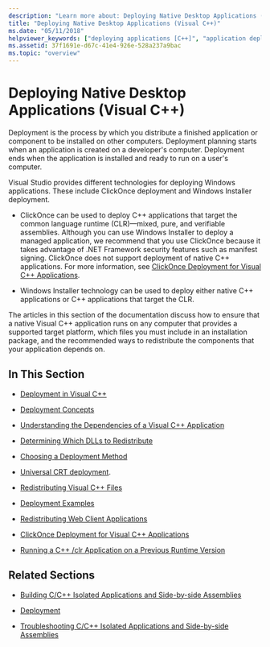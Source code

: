 ```yaml
---
description: "Learn more about: Deploying Native Desktop Applications (Visual C++)"
title: "Deploying Native Desktop Applications (Visual C++)"
ms.date: "05/11/2018"
helpviewer_keywords: ["deploying applications [C++]", "application deployment [C++]", "Visual C++, application deployment", "application deployment [C++], about application deployment", "deploying applications [C++], about deploying applications", "distributing applications [C++]"]
ms.assetid: 37f1691e-d67c-41e4-926e-528a237a9bac
ms.topic: "overview"
---
```

# Deploying Native Desktop Applications (Visual C++)

Deployment is the process by which you distribute a finished application or component to be installed on other computers. Deployment planning starts when an application is created on a developer's computer. Deployment ends when the application is installed and ready to run on a user's computer.

Visual Studio provides different technologies for deploying Windows applications. These include ClickOnce deployment and Windows Installer deployment.

- ClickOnce can be used to deploy C++ applications that target the common language runtime (CLR)—mixed, pure, and verifiable assemblies. Although you can use Windows Installer to deploy a managed application, we recommend that you use ClickOnce because it takes advantage of .NET Framework security features such as manifest signing. ClickOnce does not support deployment of native C++ applications. For more information, see [ClickOnce Deployment for Visual C++ Applications](clickonce-deployment-for-visual-cpp-applications.md).

- Windows Installer technology can be used to deploy either native C++ applications or C++ applications that target the CLR.

The articles in this section of the documentation discuss how to ensure that a native Visual C++ application runs on any computer that provides a supported target platform, which files you must include in an installation package, and the recommended ways to redistribute the components that your application depends on.

## In This Section

- [Deployment in Visual C++](deployment-in-visual-cpp.md)

- [Deployment Concepts](deployment-concepts.md)

- [Understanding the Dependencies of a Visual C++ Application](understanding-the-dependencies-of-a-visual-cpp-application.md)

- [Determining Which DLLs to Redistribute](determining-which-dlls-to-redistribute.md)

- [Choosing a Deployment Method](choosing-a-deployment-method.md)

- [Universal CRT deployment](universal-crt-deployment.md).

- [Redistributing Visual C++ Files](redistributing-visual-cpp-files.md)

- [Deployment Examples](deployment-examples.md)

- [Redistributing Web Client Applications](redistributing-web-client-applications.md)

- [ClickOnce Deployment for Visual C++ Applications](clickonce-deployment-for-visual-cpp-applications.md)

- [Running a C++ /clr Application on a Previous Runtime Version](running-a-cpp-clr-application-on-a-previous-runtime-version.md)

## Related Sections

- [Building C/C++ Isolated Applications and Side-by-side Assemblies](../build/building-c-cpp-isolated-applications-and-side-by-side-assemblies.md)

- [Deployment](/dotnet/framework/deployment/index)

- [Troubleshooting C/C++ Isolated Applications and Side-by-side Assemblies](../build/troubleshooting-c-cpp-isolated-applications-and-side-by-side-assemblies.md)
